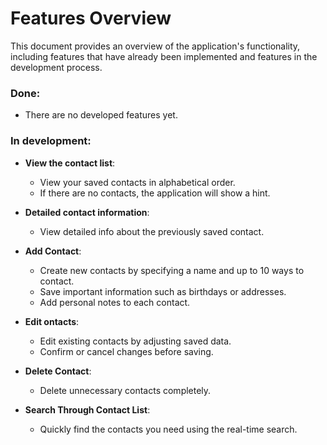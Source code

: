 # Features Overview

This document provides an overview of the application's functionality, including features that have already been implemented and features in the development process.

### Done:

- There are no developed features yet.

### In development:

- **View the contact list**:
    - View your saved contacts in alphabetical order.
    - If there are no contacts, the application will show a hint.

- **Detailed contact information**:
    - View detailed info about the previously saved contact.

- **Add Contact**:
    - Create new contacts by specifying a name and up to 10 ways to contact.
    - Save important information such as birthdays or addresses.
    - Add personal notes to each contact.

- **Edit ontacts**:
    - Edit existing contacts by adjusting saved data. 
    - Confirm or cancel changes before saving.

- **Delete Contact**:
    - Delete unnecessary contacts completely.

- **Search Through Contact List**:
    - Quickly find the contacts you need using the real-time search.


